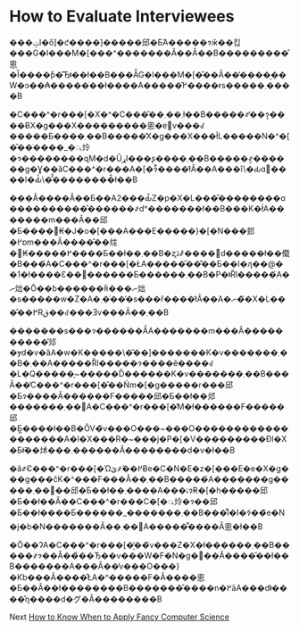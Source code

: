 # How to Evaluate Interviewees
[//]: # (Version:1.0.0)
���ݓI�ȏ]�ƈ����]�����邱�Ƃ́A�����ɂӂ��킵���G�l���M�[���^�������Ă��Ȃ��B���������̂悤�Ȉ����ٗp�͂Ђǂ��ł��B�݂��Ȃ̃G�l���M�[�̂��Ȃ��̕����͕��W�ɔ��₳�����ׂ��ł����A�����͂߂����ɍs�����܂����B

�C���^�r���[�X�^�C���͂��܂��܂ł��B�����҂̒��ɂ͔����ɃX�g���X���������悤�ɐ݌v���ꂽ�����Ƃ����܂��B�����̓X�g���X���ł̃L�����N�^�[�̌��ׂ����_�𖾂炩�ɂ��������ɋM�d�ȖړI���ʂ����܂��B�����҂͎������g�Ɣ��ׂăC���^�r���A�[�ɂ͐����ł͂Ȃ��A���ȋ\�Ԃɑ΂����l�Ԃ̔\�͂͋����ׂ����̂ł��B

���Ȃ��͏��Ȃ��Ƃ��A2���Ԃ̋Z�p�X�L���̌��������ɑ����������̂������҂ɗ^�����ׂ��ł��B���K�ł́A�������m���Ă��邱�Ƃ����΂₭�J�o�[���A���E�����}�[�N���邽�߂ɒm���Ȃ����̂��炷�΂₭�����߂����Ƃ��ł��܂��B�ʐڎ҂͂����𑸏d�����ł��傤�B���́A�C���^�r���[�ŁA�����̎��͊��Ƃ��I�ԓ��@��1�ł����Ɛ��񕷂������Ƃ������܂��B�P�ǂȐl�����́A�ނ炪�Ō��ɓ������ꏊ���ނ炪�s�����w�Z�A�܂��͑��̕s���ȓ����ł͂Ȃ��A�ނ��̃X�L���̂��߂Ɍق��ꂽ���Ǝv���Ă��܂��B

�������s���ɂ������ẮA�������m���Ă����������͂邩�ɏd�v�ȁA�w�K�����\�͂��]�������K�v�������܂��B�܂��A�����Ȑl�����ɂ����ĕ����ꂽ�L�Q�����̗~�����Ď������K�v�������܂��B���Ȃ��̓C���^�r���[�̌��Ńm�[�g�����r���邱�Ƃɂ����Ă������F�����邱�Ƃ��ł��邩�������܂��񂪁A�C���^�r���[�̔M�ł������F�����邱�Ƃ͍����ł��B�ŐV�̃v���O���~���O�������������������A�l�X���R�~���j�P�[�V���������Đl�X�Ƃǂ̂��炢���܂������Ă��������d�v�ł��B

�ǎ҂̓C���^�r���[�Ώێ҂̂��߂Ƀe�C�N�E�z�[���E�e�X�g���g���čK�^���F���Ă��܂��B�����́A�������g�����܂��񎦂��邱�Ƃ��ł��܂����A���ۂɂ̓R�[�h�����邱�Ƃ��ł��Ȃ��C���^�r���C�[�𖾂炩�ɂ��邱�Ƃ��ł����Ƃ������_�������܂��B���͌l�I�ɂ͂��̃e�N�j�b�N�������Ă��܂��񂪁A�����͌����Ȃ悤�ł��B

�Ō��ɁA�C���^�r���[�͔̔��̃v���Z�X�ł������܂��B�����҂ɂ��Ȃ��̉��Ђ��v���W�F�N�g�𔄂��Ă����͂��ł��B�������A���Ȃ��̓v���O���}�Ƙb���Ă����̂ŁA�^�����F�Â����悤�Ƃ��Ȃ��ł��������B�������̂����n�߂āA���ɗǂ����̂ŋ����d�グ�Ă��������B

Next [How to Know When to Apply Fancy Computer Science](07-How-to-Know-When-to-Apply-Fancy-Computer-Science.md)
